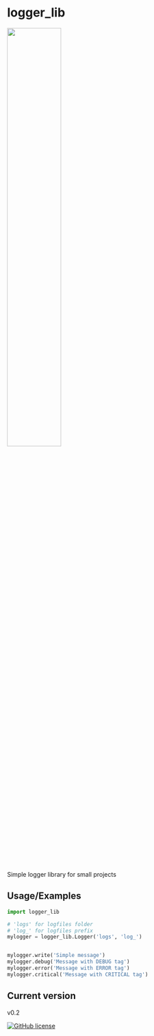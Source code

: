 # logger_lib
<img src="https://user-images.githubusercontent.com/112612414/203007923-089b7b0c-dab7-4648-8938-2de1daffd52d.png" width=50% height=50%>

Simple logger library for small projects

## Usage/Examples

```python
import logger_lib

# 'logs' for logfiles folder
# 'log_' for logfiles prefix
mylogger = logger_lib.Logger('logs', 'log_')


mylogger.write('Simple message')
mylogger.debug('Message with DEBUG tag')
mylogger.error('Message with ERROR tag')
mylogger.critical('Message with CRITICAL tag')
```

## Current version
v0.2

<a href="https://github.com/iamantonreznik/logger_lib/blob/main/LICENSE"><img alt="GitHub license" src="https://img.shields.io/github/license/iamantonreznik/logger_lib?style=for-the-badge"></a><br>
